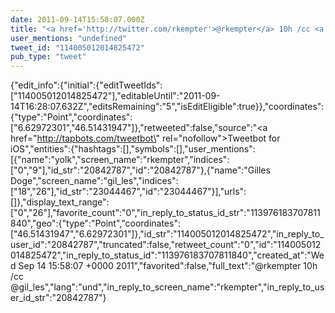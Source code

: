 ```yaml
---
date: 2011-09-14T15:58:07.000Z
title: "<a href='http://twitter.com/rkempter'>@rkempter</a> 10h /cc <a href='http://twitter.com/gil_les'>@gil_les</a>″"
user_mentions: "undefined"
tweet_id: "114005012014825472"
pub_type: "tweet"
---
```

{"edit_info":{"initial":{"editTweetIds":["114005012014825472"],"editableUntil":"2011-09-14T16:28:07.632Z","editsRemaining":"5","isEditEligible":true}},"coordinates":{"type":"Point","coordinates":["6.62972301","46.51431947"]},"retweeted":false,"source":"<a href=\"http://tapbots.com/tweetbot\" rel=\"nofollow\">Tweetbot for iOS</a>","entities":{"hashtags":[],"symbols":[],"user_mentions":[{"name":"yolk","screen_name":"rkempter","indices":["0","9"],"id_str":"20842787","id":"20842787"},{"name":"Gilles Doge","screen_name":"gil_les","indices":["18","26"],"id_str":"23044467","id":"23044467"}],"urls":[]},"display_text_range":["0","26"],"favorite_count":"0","in_reply_to_status_id_str":"113976183707811840","geo":{"type":"Point","coordinates":["46.51431947","6.62972301"]},"id_str":"114005012014825472","in_reply_to_user_id":"20842787","truncated":false,"retweet_count":"0","id":"114005012014825472","in_reply_to_status_id":"113976183707811840","created_at":"Wed Sep 14 15:58:07 +0000 2011","favorited":false,"full_text":"@rkempter 10h /cc @gil_les","lang":"und","in_reply_to_screen_name":"rkempter","in_reply_to_user_id_str":"20842787"}
